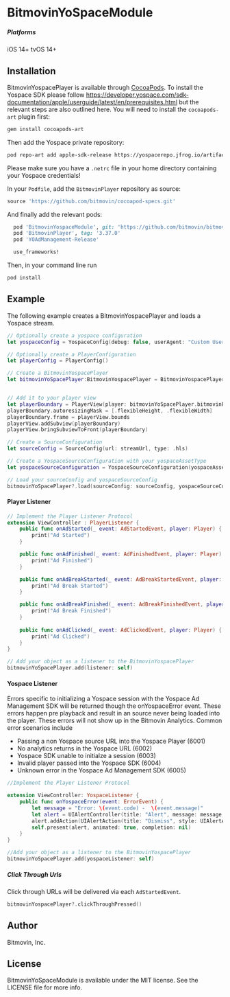 # BitmovinYoSpaceModule

##### Platforms 
iOS 14+
tvOS 14+

## Installation

BitmovinYospacePlayer is available through [CocoaPods](http://cocoapods.org).
To install the Yospace SDK please follow https://developer.yospace.com/sdk-documentation/apple/userguide/latest/en/prerequisites.html but the relevant steps are also outlined here. You will need to install the `cocoapods-art` plugin first:

```bash
gem install cocoapods-art
```

Then add the Yospace private repository:
```bash
pod repo-art add apple-sdk-release https://yospacerepo.jfrog.io/artifactory/api/pods/apple-sdk-release
```

Please make sure you have a `.netrc` file in your home directory containing your Yospace credentials!

In your `Podfile`, add the `BitmovinPlayer` repository as source:

```ruby
source 'https://github.com/bitmovin/cocoapod-specs.git'
```

And finally add the relevant pods:

```ruby
  pod 'BitmovinYospaceModule', git: 'https://github.com/bitmovin/bitmovin-player-ios-integrations-yospace', tag:'2.0.0'
  pod 'BitmovinPlayer', tag: '3.37.0'
  pod 'YOAdManagement-Release'

  use_frameworks!
```

Then, in your command line run

```ruby
pod install
```

## Example

The following example creates a BitmovinYospacePlayer and loads a Yospace stream.

```swift
// Optionally create a yospace configuration
let yospaceConfig = YospaceConfig(debug: false, userAgent: "Custom User Agent", timeout: 5000)

// Optionally create a PlayerConfiguration
let playerConfig = PlayerConfig()

// Create a BitmovinYospacePlayer
let bitmovinYoSpacePlayer:BitmovinYospacePlayer = BitmovinYospacePlayer(playerConfig: playerConfig, yospaceConfig: yospaceConfig)


// Add it to your player view 
let playerBoundary = PlayerView(player: bitmovinYoSpacePlayer.bitmovinPlayer(), frame: frame)
playerBoundary.autoresizingMask = [.flexibleHeight, .flexibleWidth]
playerBoundary.frame = playerView.bounds
playerView.addSubview(playerBoundary)
playerView.bringSubviewToFront(playerBoundary)

// Create a SourceConfiguration
let sourceConfig = SourceConfig(url: streamUrl, type: .hls)

// Create a YospaceSourceConfiguration with your yospaceAssetType 
let yospaceSourceConfiguration = YospaceSourceConfiguration(yospaceAssetType: .linear)

// Load your sourceConfig and yospaceSourceConfig
bitmovinYoSpacePlayer?.load(sourceConfig: sourceConfig, yospaceSourceConfig: yospaceSourceConfig)
```

#### Player Listener
```swift
// Implement the Player Listener Protocol
extension ViewController : PlayerListener {
    public func onAdStarted(_ event: AdStartedEvent, player: Player) {
        print("Ad Started")
    }

    public func onAdFinished(_ event: AdFinishedEvent, player: Player) {
        print("Ad Finished")
    }

    public func onAdBreakStarted(_ event: AdBreakStartedEvent, player: Player) {
        print("Ad Break Started")
    }

    public func onAdBreakFinished(_ event: AdBreakFinishedEvent, player: Player) {
        print("Ad Break Finished")
    }
    
    public func onAdClicked(_ event: AdClickedEvent, player: Player) {
        print("Ad Clicked")
    }
}

// Add your object as a listener to the BitmovinYospacePlayer
bitmovinYoSpacePlayer.add(listener: self)
```

#### Yospace Listener
Errors specific to initializing a Yospace session with the Yospace Ad Management SDK will be returned though the onYospaceError event. These errors happen pre playback and result in an source never being loaded into the player. These errors will not show up in the Bitmovin Analytics. Common error scenarios include 

 - Passing a non Yospace source URL into the Yospace Player (6001)
 - No analytics returns in the Yospace URL (6002)
 - Yospace SDK unable to initialze a session (6003)
 - Invalid player passed into the Yospace SDK (6004)
 - Unknown error in the Yospace Ad Management SDK (6005)

```swift
//Implement the Player Listener Protocol

extension ViewController: YospaceListener {
    public func onYospaceError(event: ErrorEvent) {
        let message = "Error: \(event.code) -  \(event.message)"
        let alert = UIAlertController(title: "Alert", message: message, preferredStyle: UIAlertController.Style.alert)
        alert.addAction(UIAlertAction(title: "Dismiss", style: UIAlertAction.Style.default, handler: nil))
        self.present(alert, animated: true, completion: nil)
    }
}

//Add your object as a listener to the BitmovinYospacePlayer
bitmovinYoSpacePlayer.add(yospaceListener: self)
```

##### Click Through Urls
Click through URLs will be delivered via each `AdStartedEvent`.

```swift 
bitmovinYospacePlayer?.clickThroughPressed()
```

## Author

Bitmovin, Inc.

## License

BitmovinYoSpaceModule is available under the MIT license. See the LICENSE file for more info.
